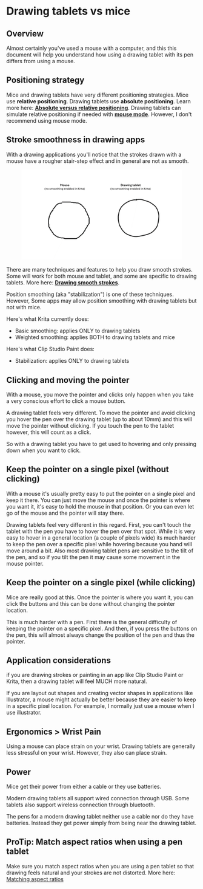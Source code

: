 # Drawing tablets vs mice

## Overview

Almost certainly you've used a mouse with a computer, and this this document will help you understand how using a drawing tablet with its pen differs from using a mouse.

## Positioning strategy

Mice and drawing tablets have very different positioning strategies. Mice use **relative positioning**. Drawing tablets use **absolute positioning**. Learn more here: [**Absolute versus relative positioning**](../core-features/absolute-versus-relative-positioning.md). Drawing tablets can simulate relative positioning if needed with [**mouse mode**](../core-features/mouse-mode.md). However, I don't recommend using mouse mode.

## **Stroke smoothness in drawing apps**

With a drawing applications you'll notice that the strokes drawn with a mouse have a rougher stair-step effect and in general are not as smooth.&#x20;

<figure><img src="../.gitbook/assets/image (1) (1) (1) (1) (1).png" alt="" width="563"><figcaption></figcaption></figure>

There are many techniques and features to help you draw smooth strokes. Some will work for both mouse and tablet, and some are specific to drawing tablets. More here: [**Drawing smooth strokes**](../guides/drawing/drawing-smooth-strokes.md).

Position smoothing (aka "stabilization") is one of these techniques. However, Some apps may allow position smoothing with drawing tablets but not with mice. &#x20;

Here's what Krita currently does:

* Basic smoothing: applies ONLY to drawing tablets
* Weighted smoothing: applies BOTH to drawing tablets and mice

Here's what Clip Studio Paint does:

* Stabilization: applies ONLY to drawing tablets &#x20;

## **Clicking and moving the pointer**&#x20;

With a mouse, you move the pointer and clicks only happen when you take a very conscious effort to click a mouse button.&#x20;

A drawing tablet feels very different. To move the pointer and avoid clicking you hover the pen over the drawing tablet (up to about 10mm) and this will move the pointer without clicking. If you touch the pen to the tablet however, this will count as a click.

So with a drawing tablet you have to get used to hovering and only pressing down when you want to click.&#x20;

## **Keep the pointer on a single pixel (without clicking)**

With a mouse it's usually pretty easy to put the pointer on a single pixel and keep it there. You can just move the mouse and once the pointer is where you want it, it's easy to hold the mouse in that position. Or you can even let go of the mouse and the pointer will stay there.&#x20;

Drawing tablets feel very different in this regard. First, you can't touch the tablet with the pen you have to hover the pen over that spot. While it is very easy to hover in a general location (a couple of pixels wide) its much harder to keep the pen over a specific pixel while hovering because you hand will move around a bit. Also most drawing tablet pens are sensitive to the tilt of the pen, and so if you tilt the pen it may cause some movement in the mouse pointer.

## **Keep the pointer on a single pixel (while clicking)**

Mice are really good at this. Once the pointer is where you want it, you can click the buttons and this can be done without changing the pointer location.

This is much harder with a pen. First there is the general difficulty of keeping the pointer on a specific pixel. And then, if you press the buttons on the pen, this will almost always change the position of the pen and thus the pointer.

## Application considerations

if you are drawing strokes  or painting in an app like Clip Studio Paint or Krita, then a drawing tablet will feel MUCH more natural.

If you are layout out shapes and creating vector shapes in applications like Illustrator, a mouse might actually be better because they are easier to keep in a specific pixel location. For example, I normally just use a mouse when I use illustrator.

## Ergonomics > Wrist Pain

Using a mouse can place strain on your wrist. Drawing tablets are generally less stressful on your wrist. However, they also can place strain.&#x20;

## Power

Mice get their power from either a cable or they use batteries.

Modern drawing tablets all support wired connection through USB. Some tablets also support wireless connection through bluetooth.

The pens for a modern drawing tablet neither use a cable nor do they have batteries. Instead they get power simply from being near the drawing tablet.

## ProTip: Match aspect ratios when using a pen tablet

Make sure you match aspect ratios when you are using a pen tablet so that drawing feels natural and your strokes are not distorted. More here: [Matching aspect ratios](../guides/customizing-your-experience/matching-aspect-ratios.md)  &#x20;

